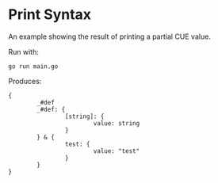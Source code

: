 # Print Syntax

An example showing the result of printing a partial CUE value.

Run with:

```
go run main.go
```

Produces:

```cue
{
        _#def
        _#def: {
                [string]: {
                        value: string
                }
        } & {
                test: {
                        value: "test"
                }
        }
}
```